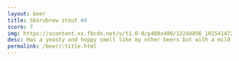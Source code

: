 ```yaml
---
layout: beer
title: Skorubrew stout #4
score: 7
img: https://scontent.xx.fbcdn.net/v/t1.0-0/p480x480/13244856_10154147274693745_6588882774543071375_n.jpg?oh=676ddbc1c5d7607055db7918a14b177a&oe=5892B707
desc: Has a yeasty and hoppy smell like my other beers but with a mild stout smell. The stout taste is milder than when I bottled it. To me it’s a great because it doesn’t have the kick like other stouts but this may disappoint those who look for that in a stout
permalink: /beer/:title.html
---
```

